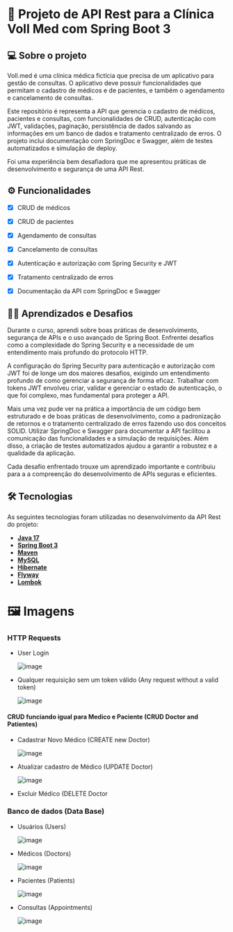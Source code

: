 # 🚀 Projeto de API Rest para a Clínica Voll Med com Spring Boot 3


## 💻 Sobre o projeto

Voll.med é uma clínica médica fictícia que precisa de um aplicativo para gestão de consultas. O aplicativo deve possuir funcionalidades que permitam o cadastro de médicos e de pacientes, e também o agendamento e cancelamento de consultas.

Este repositório é representa a API que gerencia o cadastro de médicos, pacientes e consultas, com funcionalidades de CRUD, autenticação com JWT, validações, 
paginação, persistência de dados salvando as informações em um banco de dados e tratamento centralizado de erros. O projeto inclui documentação com SpringDoc e Swagger, além de testes automatizados e simulação de deploy.

Foi uma experiência bem desafiadora que me apresentou práticas de desenvolvimento e segurança de uma API Rest.


## ⚙️ Funcionalidades

- [x] CRUD de médicos
- [x] CRUD de pacientes
- [x] Agendamento de consultas
- [x] Cancelamento de consultas
- [x] Autenticação e autorização com Spring Security e JWT
- [x] Tratamento centralizado de erros
- [x] Documentação da API com SpringDoc e Swagger



## 🚀💼 Aprendizados e Desafios

Durante o curso, aprendi sobre boas práticas de desenvolvimento, segurança de APIs e o uso avançado de Spring Boot. Enfrentei desafios como a 
complexidade do Spring Security e a necessidade de um entendimento mais profundo do protocolo HTTP.


A configuração do Spring Security para autenticação e autorização com JWT foi de longe um dos maiores desafios, exigindo um entendimento profundo de
como gerenciar a segurança de forma eficaz. Trabalhar com tokens JWT envolveu criar, validar e gerenciar o estado de autenticação, o que foi complexo, 
mas fundamental para proteger a API.

Mais uma vez pude ver na prática a importância de um código bem estruturado e de boas práticas de desenvolvimento, como a padronização de retornos e o tratamento 
centralizado de erros fazendo uso dos conceitos SOLID. 
Utilizar SpringDoc e Swagger para documentar a API facilitou a comunicação das funcionalidades e a simulação de requisições. Além disso, a criação de testes 
automatizados ajudou a garantir a robustez e a qualidade da aplicação.

Cada desafio enfrentado trouxe um aprendizado importante e contribuiu para a a compreenção do desenvolvimento de APIs seguras e eficientes.


## 🛠 Tecnologias

As seguintes tecnologias foram utilizadas no desenvolvimento da API Rest do projeto:

- **[Java 17](https://www.oracle.com/java)**
- **[Spring Boot 3](https://spring.io/projects/spring-boot)**
- **[Maven](https://maven.apache.org)**
- **[MySQL](https://www.mysql.com)**
- **[Hibernate](https://hibernate.org)**
- **[Flyway](https://flywaydb.org)**
- **[Lombok](https://projectlombok.org)**

# 🖼 Imagens



### HTTP Requests

- User Login

  ![image](https://github.com/user-attachments/assets/2d2cae6b-eebb-4d60-b36d-3aec6e57849b)

- Qualquer requisição sem um token válido (Any request without a valid token)

  ![image](https://github.com/user-attachments/assets/4ea0785d-45a3-4ff8-8fa7-aa70e94f3d22)


#### CRUD funciando igual para Medico e Paciente (CRUD Doctor and Patientes)

- Cadastrar Novo Médico (CREATE new Doctor)

  ![image](https://github.com/user-attachments/assets/004d5603-293b-4a38-ba38-454c6f46bce6)

- Atualizar cadastro de Médico (UPDATE Doctor)

  ![image](https://github.com/user-attachments/assets/3642c1a9-ba9f-4739-813f-54dac6486275)


- Excluir Médico (DELETE Doctor


### Banco de dados (Data Base)

- Usuários (Users)

  ![image](https://github.com/user-attachments/assets/a088220d-eb99-4b2b-8bda-ef83c1484033)

- Médicos (Doctors)

  ![image](https://github.com/user-attachments/assets/f0d0e43c-397a-4aea-8c53-c52905c78083)


- Pacientes (Patients)

  ![image](https://github.com/user-attachments/assets/ab829eb4-4313-433f-aa0b-313dc4f930d4)

- Consultas (Appointments) 

  ![image](https://github.com/user-attachments/assets/de3e6b94-47f4-46f8-a656-d9260513c503)

